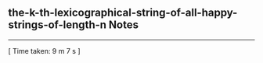 <h2>the-k-th-lexicographical-string-of-all-happy-strings-of-length-n Notes</h2><hr>[ Time taken: 9 m 7 s ]